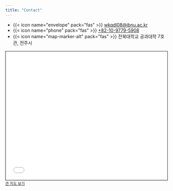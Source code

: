 ```yaml
---
title: "Contact"
---
```




- {{< icon name="envelope" pack="fas" >}} <a href="mailto:wkqdl08@jbnu.ac.kr">wkqdl08@jbnu.ac.kr</a>  
- {{< icon name="phone" pack="fas" >}} <a href="tel:010-9779-5908">+82-10-9779-5908</a>  
- {{< icon name="map-marker-alt" pack="fas" >}} 전북대학교 공과대학 7호관, 전주시

<div style="margin-top:16px;">
  <iframe
    width="100%"
    height="400"
    frameborder="0"
    scrolling="no"
    marginheight="0"
    marginwidth="0"
    src=src="https://www.openstreetmap.org/export/embed.html?bbox=127.13403046131135%2C35.845188942490246%2C127.1349933743477%2C35.84701090498632&amp;layer=mapnik&amp;marker=35.84609992897033%2C127.13451191782951" style="border: 1px solid black"></iframe><br/><small><a href="https://www.openstreetmap.org/?mlat=35.846100&amp;mlon=127.134512#map=19/35.846100/127.134512">큰 지도 보기</a></small>
</div>